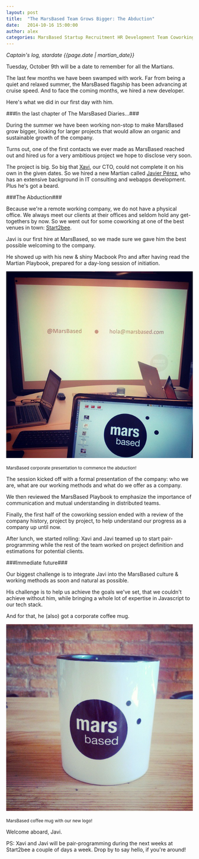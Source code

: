 ```yaml
---
layout: post
title:  "The MarsBased Team Grows Bigger: The Abduction"
date:   2014-10-16 15:00:00
author: alex
categories: MarsBased Startup Recruitment HR Development Team Coworking Entrepreneurship Barcelona Ruby Rails Javascript
---
```


*Captain's log, stardate {{page.date | martian_date}}*

Tuesday, October 9th will be a date to remember for all the Martians.

The last few months we have been swamped with work. Far from being a quiet and relaxed summer, the MarsBased flagship has been advancing at cruise speed. And to face the coming months, we hired a new developer.

Here's what we did in our first day with him.

<!--more-->

###In the last chapter of The MarsBased Diaries...###

During the summer we have been working non-stop to make MarsBased grow bigger, looking for larger projects that would allow an organic and sustainable growth of the company.

Turns out, one of the first contacts we ever made as MarsBased reached out and hired us for a very ambitious project we hope to disclose very soon.

The project is big. So big that <a href="http://twitter.com/xavier_redo" target="_blank" title="Xavier Redó Twitter handle">Xavi</a>, our CTO, could not complete it on his own in the given dates. So we hired a new Martian called <a href="http://www.twitter.com/_iamjavi_" target="_blank" title="Javi's Twitter handle">Javier Pérez</a>, who has an extensive background in IT consulting and webapps development. Plus he's got a beard.

###The Abduction###

Because we're a remote working company, we do not have a physical office. We always meet our clients at their offices and seldom hold any get-togethers by now. So we went out for some coworking at one of the best venues in town: <a href="http://www.start2bee.com/" target="_blank" title="Start2bee coworking space">Start2bee</a>.

Javi is our first hire at MarsBased, so we made sure we gave him the best possible welcoming to the company.

He showed up with his new & shiny Macbook Pro and after having read the Martian Playbook, prepared for a day-long session of initiation.

<img src="/images/blog/post13a.jpg" alt="MarsBased abduction" title="MarsBased abduction" class="img-center img-rounded img-responsive" />
<p class="text-center img-footer"><small>MarsBased corporate presentation to commence the abduction!</small></p>

The session kicked off with a formal presentation of the company: who we are, what are our working methods and what do we offer as a company.

We then reviewed the MarsBased Playbook to emphasize the importance of communication and mutual understanding in distributed teams.

Finally, the first half of the coworking session ended with a review of the company history, project by project, to help understand our progress as a company up until now.

After lunch, we started rolling: Xavi and Javi teamed up to start pair-programming while the rest of the team worked on project definition and estimations for potential clients.


###Immediate future###

Our biggest challenge is to integrate Javi into the MarsBased culture & working methods as soon and natural as possible.

His challenge is to help us achieve the goals we've set, that we couldn't achieve without him, while bringing a whole lot of expertise in Javascript to our tech stack.

And for that, he (also) got a corporate coffee mug.

<img src="/images/blog/post13c.jpg" alt="MarsBased coffee mug" title="MarsBased coffee mug" class="img-center img-rounded img-responsive" />
<p class="text-center img-footer"><small>MarsBased coffee mug with our new logo!</small></p>

Welcome aboard, Javi.

PS: Xavi and Javi will be pair-programming during the next weeks at Start2bee a couple of days a week. Drop by to say hello, if you're around!